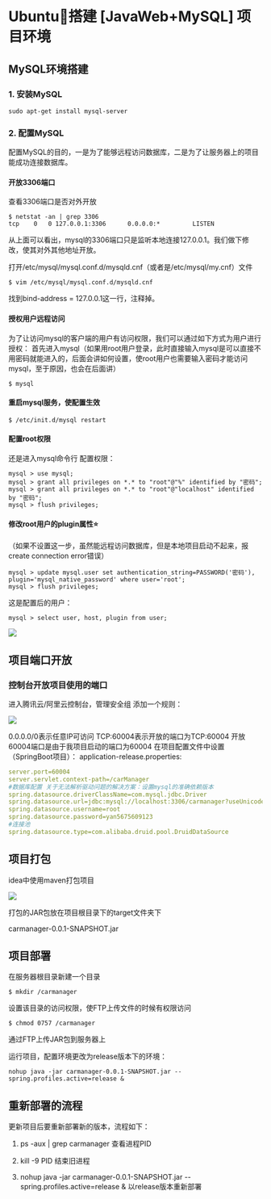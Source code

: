 # Ubuntu🐧搭建 [JavaWeb+MySQL] 项目环境

## MySQL环境搭建

### 1. 安装MySQL

```
sudo apt-get install mysql-server
```

### 2. 配置MySQL

配置MySQL的目的，一是为了能够远程访问数据库，二是为了让服务器上的项目能成功连接数据库。

#### 开放3306端口

查看3306端口是否对外开放

```
$ netstat -an | grep 3306
tcp    0   0 127.0.0.1:3306      0.0.0.0:*         LISTEN
```

从上面可以看出，mysql的3306端口只是监听本地连接127.0.0.1。我们做下修改，使其对外其他地址开放。

打开/etc/mysql/mysql.conf.d/mysqld.cnf（或者是/etc/mysql/my.cnf）文件

```
$ vim /etc/mysql/mysql.conf.d/mysqld.cnf
```

找到bind-address = 127.0.0.1这一行，注释掉。

#### 授权用户远程访问

为了让访问mysql的客户端的用户有访问权限，我们可以通过如下方式为用户进行授权：
首先进入mysql（如果用root用户登录，此时直接输入mysql是可以直接不用密码就能进入的，后面会讲如何设置，使root用户也需要输入密码才能访问mysql，至于原因，也会在后面讲）

```
$ mysql
```

#### 重启mysql服务，使配置生效

```
$ /etc/init.d/mysql restart
```

#### 配置root权限

还是进入mysql命令行
配置权限：

```
mysql > use mysql;
mysql > grant all privileges on *.* to "root"@"%" identified by "密码";
mysql > grant all privileges on *.* to "root"@"localhost" identified by "密码";
mysql > flush privileges;
```

#### 修改root用户的plugin属性⭐

（如果不设置这一步，虽然能远程访问数据库，但是本地项目启动不起来，报create connection error错误）

```
mysql > update mysql.user set authentication_string=PASSWORD('密码'), plugin='mysql_native_password' where user='root';
mysql > flush privileges;
```

这是配置后的用户：

```
mysql > select user, host, plugin from user;
```

![](https://keyon-photo-1256901694.cos.ap-beijing.myqcloud.com//markdown20191210205742.png)

## 项目端口开放

### 控制台开放项目使用的端口

进入腾讯云/阿里云控制台，管理安全组
添加一个规则：

![](https://keyon-photo-1256901694.cos.ap-beijing.myqcloud.com//markdown20191210205909.png)

0.0.0.0/0表示任意IP可访问
TCP:60004表示开放的端口为TCP:60004
开放60004端口是由于我项目启动的端口为60004
在项目配置文件中设置（SpringBoot项目）：
application-release.properties:

```yaml
server.port=60004
server.servlet.context-path=/carManager
#数据库配置 关于无法解析驱动问题的解决方案：设置mysql的准确依赖版本
spring.datasource.driverClassName=com.mysql.jdbc.Driver
spring.datasource.url=jdbc:mysql://localhost:3306/carmanager?useUnicode=true&characterEncoding=UTF-8&useSSL=false
spring.datasource.username=root
spring.datasource.password=yan5675609123
#连接池
spring.datasource.type=com.alibaba.druid.pool.DruidDataSource
```

## 项目打包

idea中使用maven打包项目

![](https://keyon-photo-1256901694.cos.ap-beijing.myqcloud.com//markdown20191210210238.png)

打包的JAR包放在项目根目录下的target文件夹下

carmanager-0.0.1-SNAPSHOT.jar

## 项目部署

在服务器根目录新建一个目录

```
$ mkdir /carmanager
```

设置该目录的访问权限，使FTP上传文件的时候有权限访问

```
$ chmod 0757 /carmanager
```

通过FTP上传JAR包到服务器上

运行项目，配置环境更改为release版本下的环境：

```
nohup java -jar carmanager-0.0.1-SNAPSHOT.jar --spring.profiles.active=release &
```

## 重新部署的流程

更新项目后要重新部署新的版本，流程如下：

1. ps -aux | grep carmanager 查看进程PID

2. kill -9 PID 结束旧进程

3. nohup java -jar carmanager-0.0.1-SNAPSHOT.jar --spring.profiles.active=release & 以release版本重新部署

